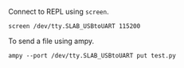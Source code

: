 


Connect to REPL using `screen`.

```
screen /dev/tty.SLAB_USBtoUART 115200
```

To send a file using ampy.

```
ampy --port /dev/tty.SLAB_USBtoUART put test.py
```

